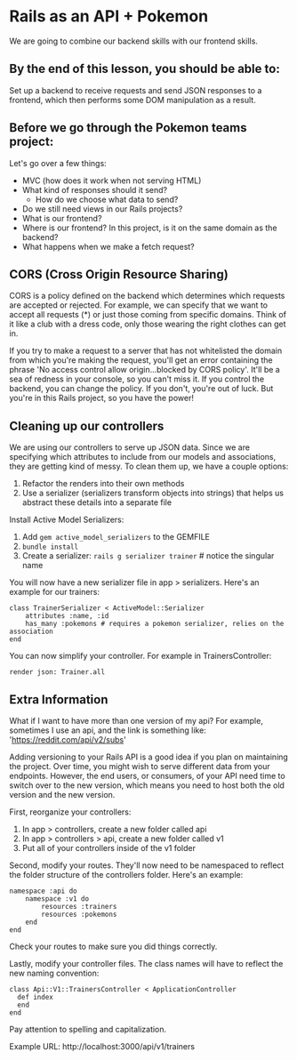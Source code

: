 # Rails as an API + Pokemon
We are going to combine our backend skills with our frontend skills.

## By the end of this lesson, you should be able to:
Set up a backend to receive requests and send JSON responses to a frontend, which then performs some DOM manipulation as a result.

## Before we go through the Pokemon teams project:
Let's go over a few things:
- MVC (how does it work when not serving HTML)
- What kind of responses should it send?
    - How do we choose what data to send?
- Do we still need views in our Rails projects?
- What is our frontend?
- Where is our frontend? In this project, is it on the same domain as the backend?
- What happens when we make a fetch request?

## CORS (Cross Origin Resource Sharing)
CORS is a policy defined on the backend which determines which requests are accepted or rejected. For example, we can specify that we want to accept all requests (*) or just those coming from specific domains. Think of it like a club with a dress code, only those wearing the right clothes can get in.

If you try to make a request to a server that has not whitelisted the domain from which you're making the request, you'll get an error containing the phrase 'No access control allow origin...blocked by CORS policy'. It'll be a sea of redness in your console, so you can't miss it. If you control the backend, you can change the policy. If you don't, you're out of luck. But you're in this Rails project, so you have the power!

## Cleaning up our controllers
We are using our controllers to serve up JSON data. Since we are specifying which attributes to include from our models and associations, they are getting kind of messy. To clean them up, we have a couple options:
1. Refactor the renders into their own methods
2. Use a serializer (serializers transform objects into strings) that helps us abstract these details into a separate file

Install Active Model Serializers: 
1. Add `gem active_model_serializers` to the GEMFILE
2. `bundle install`
3. Create a serializer: `rails g serializer trainer` # notice the singular name

You will now have a new serializer file in app > serializers. Here's an example for our trainers:
```
class TrainerSerializer < ActiveModel::Serializer
	attributes :name, :id
	has_many :pokemons # requires a pokemon serializer, relies on the association
end
```

You can now simplify your controller. For example in TrainersController:
```
render json: Trainer.all
```

## Extra Information
What if I want to have more than one version of my api? For example, sometimes I use an api, and the link is something like: 'https://reddit.com/api/v2/subs'

Adding versioning to your Rails API is a good idea if you plan on maintaining the project. Over time, you might wish to serve different data from your endpoints. However, the end users, or consumers, of your API need time to switch over to the new version, which means you need to host both the old version and the new version.

First, reorganize your controllers:
1. In app > controllers, create a new folder called api
2. In app > controllers > api, create a new folder called v1
3. Put all of your controllers inside of the v1 folder

Second, modify your routes. They'll now need to be namespaced to reflect the folder structure of the controllers folder. Here's an example:
```
namespace :api do 
	namespace :v1 do
		resources :trainers
		resources :pokemons
	end
end
```
Check your routes to make sure you did things correctly.

Lastly, modify your controller files. The class names will have to reflect the new naming convention:
```
class Api::V1::TrainersController < ApplicationController
  def index
  end
end
```
Pay attention to spelling and capitalization.

Example URL: http://localhost:3000/api/v1/trainers
